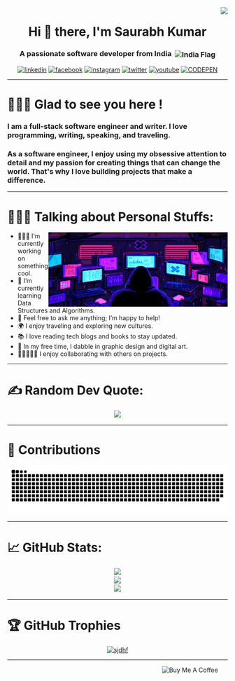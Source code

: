 <!-- # 💫 About Me: -->

<img src="https://visitcount.itsvg.in/api?id=SaurabhKrSing&icon=0&color=1" align="right" style="float: right;">

<h1 align="center">Hi 👋 there, I'm Saurabh Kumar</h1>


<!-- <h1 align="center">
    <img src="https://readme-typing-svg.herokuapp.com/?font=Righteous&size=45&center=true&vCenter=true&width=500&height=70&duration=4000&lines=Hi+There!+👋;+I'm+Saurabh+Kumar !;" />
</h1> -->

<h3 align="center">A passionate software developer from India &nbsp;<img src="https://upload.wikimedia.org/wikipedia/en/4/41/Flag_of_India.svg" alt="India Flag" width="20" style="vertical-align: middle;"></h3>



<p align="center">
<a target="_blank" href="https://www.linkedin.com/in/Enter_URL" style="display: inline-block;"><img src="https://img.shields.io/badge/linkedin-logo?style=for-the-badge&logo=linkedin&logoColor=white&color=%230a77b6" alt="linkedin" /></a>
<a target="_blank" href="https://www.facebook.com/Enter_URL" style="display: inline-block;"><img src="https://img.shields.io/badge/facebook-logo?style=for-the-badge&logo=facebook&logoColor=white&color=%230866ff" alt="facebook" /></a>
<a target="_blank" href="https://www.instagram.com/Enter_URL" style="display: inline-block;"><img src="https://img.shields.io/badge/instagram-logo?style=for-the-badge&logo=instagram&logoColor=white&color=%23F35369" alt="instagram" /></a>
<a target="_blank" href="https://twitter.com/Enter_URL" style="display: inline-block;"><img src="https://img.shields.io/badge/twitter-x?style=for-the-badge&logo=x&logoColor=white&color=%230f1419" alt="twitter" /></a>
<a target="_blank" href="https://www.youtube.com/Enter_URL" style="display: inline-block;"><img src="https://img.shields.io/badge/youtube-logo?style=for-the-badge&logo=youtube&logoColor=white&color=%23cc0000" alt="youtube" /></a>
<a target="_blank" href="https://codepen.io/Enter_Username" style="display: inline-block;"><img src="https://img.shields.io/badge/Codepen-000000?style=for-the-badge&logo=codepen&logoColor=white" alt="CODEPEN" /></a>
<!-- <a target="_blank" href="https://stackoverflow.com/users/Enter_URL" style="display: inline-block;"><img src="https://img.shields.io/badge/stackoverflow-logo?style=for-the-badge&logo=stackoverflow&logoColor=white&color=%23cc0000" alt="stackoverflow" /></a></p> -->

---

# 👨🏻‍💻 Glad to see you here !

<h3>I am a full-stack software engineer and writer. I love programming, writing, speaking, and traveling.</h3>

<h3>As a software engineer, I enjoy using my obsessive attention to detail and my passion for creating things that can change the world. That's why I love building projects that make a difference.</h3>

---

# 🤷🏻‍♂️ Talking about Personal Stuffs:

  <img align="right" alt="GIF" src="https://github.com/SaurabhKumarSingh01/test5/blob/main/photo.gif?raw=true" width="410" height="170" />

- 👨🏻‍💻 I’m currently working on something cool.
- 🚀 I’m currently learning Data Structures and Algorithms.
- 💬 Feel free to ask me anything; I’m happy to help!
- 🌍 I enjoy traveling and exploring new cultures.
- 📚 I love reading tech blogs and books to stay updated.
- 🎨 In my free time, I dabble in graphic design and digital art.
- 🧑🏻‍🤝‍🧑🏽 I enjoy collaborating with others on projects.


---

# ✍️ Random Dev Quote:

<div align="center">
  <img src="https://quotes-github-readme.vercel.app/api?type=horizontal&theme=radical">
</div>

---


# 🌟 Contributions

<div align="center">
  <picture>
    <source
      media="(prefers-color-scheme: dark)"
      srcset="https://raw.githubusercontent.com/platane/snk/output/github-contribution-grid-snake-dark.svg"
    />
    <source
      media="(prefers-color-scheme: light)"
      srcset="https://raw.githubusercontent.com/platane/snk/output/github-contribution-grid-snake.svg"
    />
    <img
      alt="github contribution grid snake animation"
      src="https://raw.githubusercontent.com/platane/snk/output/github-contribution-grid-snake.svg"
    />
  </picture>
</div>

---

# 📈 GitHub Stats:
<div align="center">
  <img src="https://github-readme-stats.vercel.app/api?username=SaurabhKumarSingh2001&theme=dark&hide_border=false&include_all_commits=false&count_private=false"><br/>
  <img src="https://github-readme-streak-stats.herokuapp.com/?user=SaurabhKumarSingh2001&theme=dark&hide_border=false"><br/>
  <img src="https://github-readme-stats.vercel.app/api/top-langs/?username=SaurabhKumarSingh2001&theme=dark&hide_border=false&include_all_commits=false&count_private=false&layout=compact">
</div>

---

# 🏆 GitHub Trophies

<p align="center"> <a href="https://github.com/ryo-ma/github-profile-trophy"><img src="https://github-profile-trophy.vercel.app/?username=SaurabhKumarSingh2001" alt="sjdhf" /></a> </p>

---

<a href="https://www.buymeacoffee.com/saurabhsingh" target="_blank"><img src="https://cdn.buymeacoffee.com/buttons/v2/default-red.png" alt="Buy Me A Coffee" width="150" align="right" ></a>